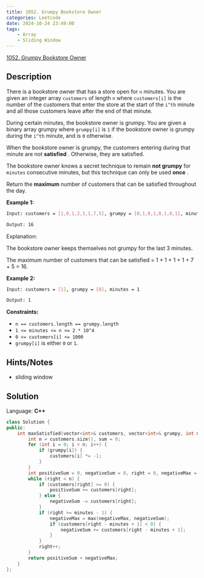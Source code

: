 ```yaml
---
title: 1052. Grumpy Bookstore Owner
categories: Leetcode
date: 2024-10-24 23:49:00
tags:
    - Array
    - Sliding Window
---
```


[1052. Grumpy Bookstore Owner](https://leetcode.com/problems/grumpy-bookstore-owner/description/)

## Description

There is a bookstore owner that has a store open for `n` minutes. You are given an integer array `customers` of length `n` where `customers[i]` is the number of the customers that enter the store at the start of the `i^th` minute and all those customers leave after the end of that minute.

During certain minutes, the bookstore owner is grumpy. You are given a binary array grumpy where `grumpy[i]` is `1` if the bookstore owner is grumpy during the `i^th` minute, and is `0` otherwise.

When the bookstore owner is grumpy, the customers entering during that minute are not **satisfied** . Otherwise, they are satisfied.

The bookstore owner knows a secret technique to remain **not grumpy**  for `minutes` consecutive minutes, but this technique can only be used **once** .

Return the **maximum**  number of customers that can be satisfied throughout the day.

**Example 1:**

```bash
Input: customers = [1,0,1,2,1,1,7,5], grumpy = [0,1,0,1,0,1,0,1], minutes = 3

Output: 16
```

Explanation:

The bookstore owner keeps themselves not grumpy for the last 3 minutes.

The maximum number of customers that can be satisfied = 1 + 1 + 1 + 1 + 7 + 5 = 16.

**Example 2:**

```bash
Input: customers = [1], grumpy = [0], minutes = 1

Output: 1
```

**Constraints:**

- `n == customers.length == grumpy.length`
- `1 <= minutes <= n <= 2 * 10^4`
- `0 <= customers[i] <= 1000`
- `grumpy[i]` is either `0` or `1`.

## Hints/Notes

- sliding window

## Solution

Language: **C++**

```C++
class Solution {
public:
    int maxSatisfied(vector<int>& customers, vector<int>& grumpy, int minutes) {
        int n = customers.size(), sum = 0;
        for (int i = 0; i < n; i++) {
            if (grumpy[i]) {
                customers[i] *= -1;
            }
        }
        int positiveSum = 0, negativeSum = 0, right = 0, negativeMax = 0;
        while (right < n) {
            if (customers[right] >= 0) {
                positiveSum += customers[right];
            } else {
                negativeSum -= customers[right];
            }
            if (right >= minutes - 1) {
                negativeMax = max(negativeMax, negativeSum);
                if (customers[right - minutes + 1] < 0) {
                    negativeSum += customers[right - minutes + 1];
                }
            }
            right++;
        }
        return positiveSum + negativeMax;
    }
};
```
